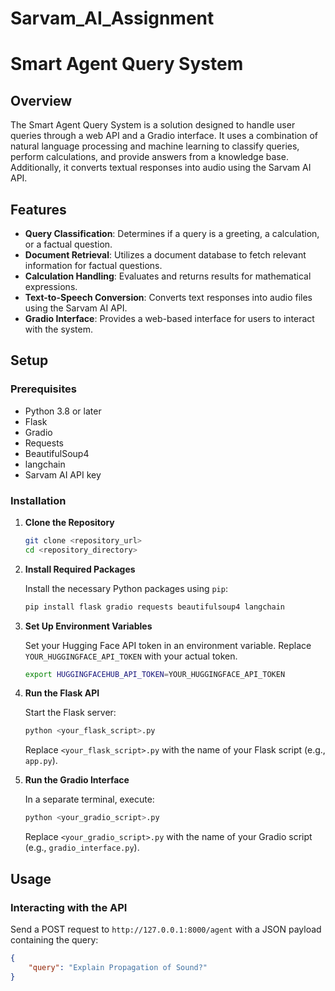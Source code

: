# Sarvam_AI_Assignment
# Smart Agent Query System

## Overview

The Smart Agent Query System is a solution designed to handle user queries through a web API and a Gradio interface. It uses a combination of natural language processing and machine learning to classify queries, perform calculations, and provide answers from a knowledge base. Additionally, it converts textual responses into audio using the Sarvam AI API.

## Features

- **Query Classification**: Determines if a query is a greeting, a calculation, or a factual question.
- **Document Retrieval**: Utilizes a document database to fetch relevant information for factual questions.
- **Calculation Handling**: Evaluates and returns results for mathematical expressions.
- **Text-to-Speech Conversion**: Converts text responses into audio files using the Sarvam AI API.
- **Gradio Interface**: Provides a web-based interface for users to interact with the system.

## Setup

### Prerequisites

- Python 3.8 or later
- Flask
- Gradio
- Requests
- BeautifulSoup4
- langchain
- Sarvam AI API key

### Installation

1. **Clone the Repository**

    ```bash
    git clone <repository_url>
    cd <repository_directory>
    ```

2. **Install Required Packages**

    Install the necessary Python packages using `pip`:

    ```bash
    pip install flask gradio requests beautifulsoup4 langchain
    ```

3. **Set Up Environment Variables**

    Set your Hugging Face API token in an environment variable. Replace `YOUR_HUGGINGFACE_API_TOKEN` with your actual token.

    ```bash
    export HUGGINGFACEHUB_API_TOKEN=YOUR_HUGGINGFACE_API_TOKEN
    ```

4. **Run the Flask API**

    Start the Flask server:

    ```bash
    python <your_flask_script>.py
    ```

    Replace `<your_flask_script>.py` with the name of your Flask script (e.g., `app.py`).

5. **Run the Gradio Interface**

    In a separate terminal, execute:

    ```bash
    python <your_gradio_script>.py
    ```

    Replace `<your_gradio_script>.py` with the name of your Gradio script (e.g., `gradio_interface.py`).

## Usage

### Interacting with the API

Send a POST request to `http://127.0.0.1:8000/agent` with a JSON payload containing the query:

```json
{
    "query": "Explain Propagation of Sound?"
}
